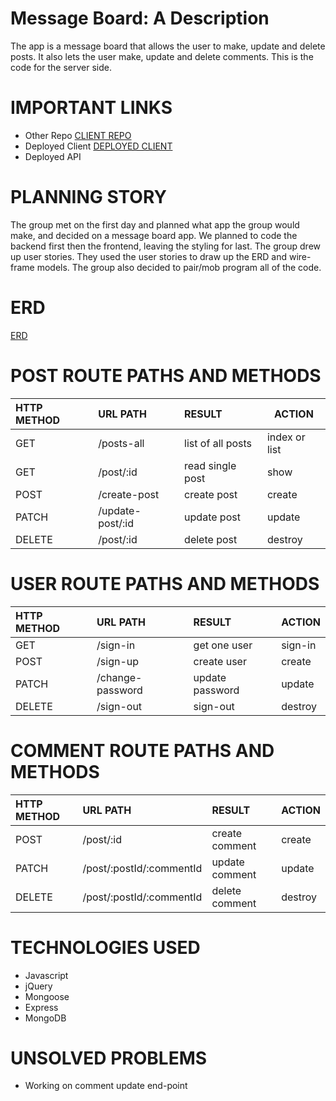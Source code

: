# Message Board: A Description
The app is a message board that allows the user to make, update and delete posts.  It also lets the user make, update and delete comments.  This is the code for the server side.
# IMPORTANT LINKS
- Other Repo [CLIENT REPO](https://github.com/team-taco-project/taco-message-board-client)
- Deployed Client [DEPLOYED CLIENT](https://team-taco-project.github.io/taco-message-board-client/)
- Deployed API 
# PLANNING STORY
The group met on the first day and planned what app the group would make, and decided on a message board app.  We planned to code the backend first then the frontend, leaving the styling for last.  The group drew up user stories.  They used the user stories to draw up the ERD and wire-frame models.  The group also decided to pair/mob program all of the code.
# ERD
[ERD](https://i.imgur.com/sDVpBZ4.jpg)
# POST ROUTE PATHS AND METHODS
|HTTP METHOD |URL PATH        |RESULT           |ACTION |
|:-----------|:---------------|:----------------|-------|
|GET         |/posts-all      |list of all posts|index or list|
|GET         |/post/:id       |read single post |show |
|POST        |/create-post    |create post      |create |
|PATCH       |/update-post/:id|update post      |update |
|DELETE      |/post/:id       |delete post      |destroy |
# USER ROUTE PATHS AND METHODS
|HTTP METHOD |URL PATH        |RESULT           |ACTION |
|:-----------|:---------------|:----------------|-------|
|GET         | /sign-in       |get one user     |sign-in|
|POST        |/sign-up        |create user      |create |
|PATCH       |/change-password|update password  |update |
|DELETE      |/sign-out       |sign-out         |destroy |
# COMMENT ROUTE PATHS AND METHODS
|HTTP METHOD |URL PATH                |RESULT           |ACTION |
|:-----------|:-----------------------|:----------------|-------|
|POST        |/post/:id               |create comment   |create |
|PATCH       |/post/:postId/:commentId|update comment   |update |
|DELETE      |/post/:postId/:commentId|delete comment   |destroy |
# TECHNOLOGIES USED
- Javascript
- jQuery
- Mongoose
- Express
- MongoDB
# UNSOLVED PROBLEMS
- Working on comment update end-point
